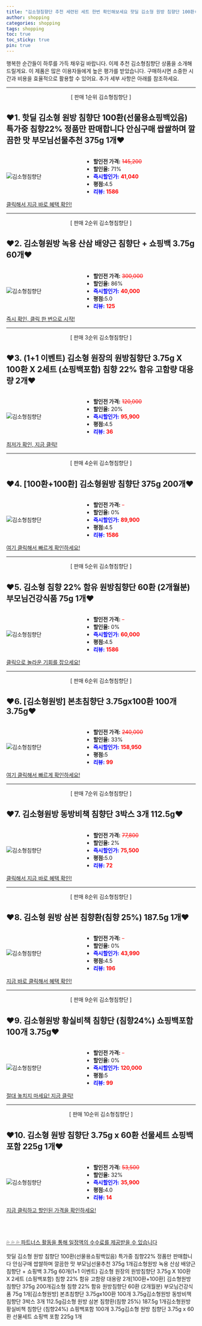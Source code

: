 ```yaml
---
title: "김소형침향단 추천 세련된 세트 한번 확인해보세요 핫딜 김소형 원방 침향단 100환(선물용쇼핑백있음)"
author: shopping
categories: shopping
tags: shopping
toc: true
toc_sticky: true
pin: true
---
```

행복한 순간들이 하루를 가득 채우길 바랍니다. 이제 추천 김소형침향단 상품을 소개해드릴게요. 이 제품은 많은 이용자들에게 높은 평가를 받았습니다. 구매하시면 소중한 시간과 비용을 효율적으로 활용할 수 있어요. 추가 세부 사항은 아래를 참조하세요.

---
<p class="toplist" style="margin: 0 auto; display: block; width: fit-content;">[ 판매 1순위 김소형침향단 ]</p>

<h2><strong>❤️1. 핫딜 김소형 원방 침향단 100환(선물용쇼핑백있음) 특가중 침향22% 정품만 판매합니다 안심구매 쌉쌀하며 깔끔한 맛 부모님선물추천 375g 1개❤️</strong></h2>

<div style="display: flex; align-items: center;">
    <div style="flex: 0.4;">
        <img src="https://thumbnail8.coupangcdn.com/thumbnails/remote/230x230ex/image/vendor_inventory/b8a6/06905b0e9bb055876758f118624a44b4343eb5054933ab98e12646672efc.jpg" alt="김소형침향단" style="max-width: 100%;">
    </div>
    <div style="flex: 0.6; margin-left: 10px;">
        <ul>
            <li><strong>할인전 가격:</strong> <del style="color: red;">145,200</del></li>
            <li><strong>할인율:</strong> 71%</li>
            <li><span style='color:blue'><strong>즉시할인가:</strong></span> <span style='color:red'><strong>41,040</strong></span></li>
            <li><strong>평점:</strong>4.5</li>
            <li><span style='color:blue'><strong>리뷰:</strong></span> <span style='color:red'><strong>1586</strong></span></li>
        </ul>
    </div>
</div>
<div class="center">
    <a href="https://selin100587.github.io?lptag=AF9450613&subid=githubio&pageKey=6018953892&traceid=V0-153&itemId=14259048437&vendorItemId=88549523749" class="myButton">
        클릭해서 지금 바로 혜택 확인!
    </a>
</div>


---
<p class="toplist" style="margin: 0 auto; display: block; width: fit-content;">[ 판매 2순위 김소형침향단 ]</p>

<h2><strong>❤️2. 김소형원방 녹용 산삼 배양근 침향단 + 쇼핑백 3.75g 60개❤️</strong></h2>

<div style="display: flex; align-items: center;">
    <div style="flex: 0.4;">
        <img src="https://thumbnail7.coupangcdn.com/thumbnails/remote/230x230ex/image/vendor_inventory/ac5e/986dc8e095fd873e63baa65d4dee4bc099823a494395cbfc3f6288182967.jpg" alt="김소형침향단" style="max-width: 100%;">
    </div>
    <div style="flex: 0.6; margin-left: 10px;">
        <ul>
            <li><strong>할인전 가격:</strong> <del style="color: red;">300,000</del></li>
            <li><strong>할인율:</strong> 86%</li>
            <li><span style='color:blue'><strong>즉시할인가:</strong></span> <span style='color:red'><strong>40,000</strong></span></li>
            <li><strong>평점:</strong>5.0</li>
            <li><span style='color:blue'><strong>리뷰:</strong></span> <span style='color:red'><strong>125</strong></span></li>
        </ul>
    </div>
</div>
<div class="center">
    <a href="https://selin100587.github.io?lptag=AF9450613&subid=githubio&pageKey=7906092064&traceid=V0-153&itemId=21680874218&vendorItemId=88494208300" class="myButton">
        즉시 확인, 클릭 한 번으로 시작!
    </a>
</div>


---
<p class="toplist" style="margin: 0 auto; display: block; width: fit-content;">[ 판매 3순위 김소형침향단 ]</p>

<h2><strong>❤️3. (1+1 이벤트) 김소형 원장의 원방침향단 3.75g X 100환 X 2세트 (쇼핑백포함) 침향 22% 함유 고함량 대용량 2개❤️</strong></h2>

<div style="display: flex; align-items: center;">
    <div style="flex: 0.4;">
        <img src="https://thumbnail7.coupangcdn.com/thumbnails/remote/230x230ex/image/vendor_inventory/7993/24a3ddc65b7315e5e30e237071e01cacc2e21364d505c0d6c5de34f0f3cb.jpg" alt="김소형침향단" style="max-width: 100%;">
    </div>
    <div style="flex: 0.6; margin-left: 10px;">
        <ul>
            <li><strong>할인전 가격:</strong> <del style="color: red;">120,000</del></li>
            <li><strong>할인율:</strong> 20%</li>
            <li><span style='color:blue'><strong>즉시할인가:</strong></span> <span style='color:red'><strong>95,900</strong></span></li>
            <li><strong>평점:</strong>4.5</li>
            <li><span style='color:blue'><strong>리뷰:</strong></span> <span style='color:red'><strong>36</strong></span></li>
        </ul>
    </div>
</div>
<div class="center">
    <a href="https://selin100587.github.io?lptag=AF9450613&subid=githubio&pageKey=7764110849&traceid=V0-153&itemId=20943953997&vendorItemId=85434425152" class="myButton">
        최저가 확인, 지금 클릭!
    </a>
</div>


---
<p class="toplist" style="margin: 0 auto; display: block; width: fit-content;">[ 판매 4순위 김소형침향단 ]</p>

<h2><strong>❤️4. [100환+100환] 김소형원방 침향단 375g 200개❤️</strong></h2>

<div style="display: flex; align-items: center;">
    <div style="flex: 0.4;">
        <img src="https://thumbnail7.coupangcdn.com/thumbnails/remote/230x230ex/image/vendor_inventory/ad00/4276988fad06fe4a5ed0d4fda8c479a7cbad676eb0c8ff259fa8ed2c0502.png" alt="김소형침향단" style="max-width: 100%;">
    </div>
    <div style="flex: 0.6; margin-left: 10px;">
        <ul>
            <li><strong>할인전 가격:</strong> <del style="color: red;">-</del></li>
            <li><strong>할인율:</strong> 0%</li>
            <li><span style='color:blue'><strong>즉시할인가:</strong></span> <span style='color:red'><strong>89,900</strong></span></li>
            <li><strong>평점:</strong>4.5</li>
            <li><span style='color:blue'><strong>리뷰:</strong></span> <span style='color:red'><strong>1586</strong></span></li>
        </ul>
    </div>
</div>
<div class="center">
    <a href="https://selin100587.github.io?lptag=AF9450613&subid=githubio&pageKey=6018953892&traceid=V0-153&itemId=21134206391&vendorItemId=88195902911" class="myButton">
        여기 클릭해서 빠르게 확인하세요!
    </a>
</div>


---
<p class="toplist" style="margin: 0 auto; display: block; width: fit-content;">[ 판매 5순위 김소형침향단 ]</p>

<h2><strong>❤️5. 김소형 침향 22% 함유 원방침향단 60환 (2개월분) 부모님건강식품 75g 1개❤️</strong></h2>

<div style="display: flex; align-items: center;">
    <div style="flex: 0.4;">
        <img src="https://thumbnail7.coupangcdn.com/thumbnails/remote/230x230ex/image/vendor_inventory/489e/4f21db0978305c5923773454791099fa862010fa8029b127ebfc7b9b7c65.png" alt="김소형침향단" style="max-width: 100%;">
    </div>
    <div style="flex: 0.6; margin-left: 10px;">
        <ul>
            <li><strong>할인전 가격:</strong> <del style="color: red;">-</del></li>
            <li><strong>할인율:</strong> 0%</li>
            <li><span style='color:blue'><strong>즉시할인가:</strong></span> <span style='color:red'><strong>60,000</strong></span></li>
            <li><strong>평점:</strong>4.5</li>
            <li><span style='color:blue'><strong>리뷰:</strong></span> <span style='color:red'><strong>1586</strong></span></li>
        </ul>
    </div>
</div>
<div class="center">
    <a href="https://selin100587.github.io?lptag=AF9450613&subid=githubio&pageKey=6018953892&traceid=V0-153&itemId=16771505703&vendorItemId=83952721895" class="myButton">
        클릭으로 놀라운 기회를 잡으세요!
    </a>
</div>


---
<p class="toplist" style="margin: 0 auto; display: block; width: fit-content;">[ 판매 6순위 김소형침향단 ]</p>

<h2><strong>❤️6. [김소형원방] 본초침향단 3.75gx100환 100개 3.75g❤️</strong></h2>

<div style="display: flex; align-items: center;">
    <div style="flex: 0.4;">
        <img src="https://thumbnail7.coupangcdn.com/thumbnails/remote/230x230ex/image/vendor_inventory/41a3/d52a0fee05d4227af8a18fba89676b9beaed117858125f1a093f0d604f2b.jpg" alt="김소형침향단" style="max-width: 100%;">
    </div>
    <div style="flex: 0.6; margin-left: 10px;">
        <ul>
            <li><strong>할인전 가격:</strong> <del style="color: red;">240,000</del></li>
            <li><strong>할인율:</strong> 33%</li>
            <li><span style='color:blue'><strong>즉시할인가:</strong></span> <span style='color:red'><strong>158,950</strong></span></li>
            <li><strong>평점:</strong>5</li>
            <li><span style='color:blue'><strong>리뷰:</strong></span> <span style='color:red'><strong>99</strong></span></li>
        </ul>
    </div>
</div>
<div class="center">
    <a href="https://selin100587.github.io?lptag=AF9450613&subid=githubio&pageKey=8072665209&traceid=V0-153&itemId=23771927516&vendorItemId=90796198539" class="myButton">
        여기 클릭해서 빠르게 확인하세요!
    </a>
</div>


---
<p class="toplist" style="margin: 0 auto; display: block; width: fit-content;">[ 판매 7순위 김소형침향단 ]</p>

<h2><strong>❤️7. 김소형원방 동방비책 침향단 3박스 3개 112.5g❤️</strong></h2>

<div style="display: flex; align-items: center;">
    <div style="flex: 0.4;">
        <img src="https://thumbnail10.coupangcdn.com/thumbnails/remote/230x230ex/image/vendor_inventory/563c/dab070c7057a65bd11bd0759ba228271bfbe05f5d1d986447a83cd6d628b.jpg" alt="김소형침향단" style="max-width: 100%;">
    </div>
    <div style="flex: 0.6; margin-left: 10px;">
        <ul>
            <li><strong>할인전 가격:</strong> <del style="color: red;">77,800</del></li>
            <li><strong>할인율:</strong> 2%</li>
            <li><span style='color:blue'><strong>즉시할인가:</strong></span> <span style='color:red'><strong>75,500</strong></span></li>
            <li><strong>평점:</strong>5.0</li>
            <li><span style='color:blue'><strong>리뷰:</strong></span> <span style='color:red'><strong>72</strong></span></li>
        </ul>
    </div>
</div>
<div class="center">
    <a href="https://selin100587.github.io?lptag=AF9450613&subid=githubio&pageKey=7863791475&traceid=V0-153&itemId=21495225580&vendorItemId=88615787945" class="myButton">
        클릭해서 지금 바로 혜택 확인!
    </a>
</div>


---
<p class="toplist" style="margin: 0 auto; display: block; width: fit-content;">[ 판매 8순위 김소형침향단 ]</p>

<h2><strong>❤️8. 김소형 원방 삼본 침향환(침향 25%) 187.5g 1개❤️</strong></h2>

<div style="display: flex; align-items: center;">
    <div style="flex: 0.4;">
        <img src="https://thumbnail6.coupangcdn.com/thumbnails/remote/230x230ex/image/vendor_inventory/ad92/e9978cb0887c52a6d60fb15b4f1e4e3a406620ac517cdfbeac4235e4798d.jpg" alt="김소형침향단" style="max-width: 100%;">
    </div>
    <div style="flex: 0.6; margin-left: 10px;">
        <ul>
            <li><strong>할인전 가격:</strong> <del style="color: red;">-</del></li>
            <li><strong>할인율:</strong> 0%</li>
            <li><span style='color:blue'><strong>즉시할인가:</strong></span> <span style='color:red'><strong>43,990</strong></span></li>
            <li><strong>평점:</strong>4.5</li>
            <li><span style='color:blue'><strong>리뷰:</strong></span> <span style='color:red'><strong>196</strong></span></li>
        </ul>
    </div>
</div>
<div class="center">
    <a href="https://selin100587.github.io?lptag=AF9450613&subid=githubio&pageKey=6145299786&traceid=V0-153&itemId=19919248594&vendorItemId=89783502952" class="myButton">
        지금 바로 클릭해서 혜택 확인!
    </a>
</div>


---
<p class="toplist" style="margin: 0 auto; display: block; width: fit-content;">[ 판매 9순위 김소형침향단 ]</p>

<h2><strong>❤️9. 김소형원방 황실비책 침향단 (침향24%) 쇼핑백포함 100개 3.75g❤️</strong></h2>

<div style="display: flex; align-items: center;">
    <div style="flex: 0.4;">
        <img src="https://thumbnail7.coupangcdn.com/thumbnails/remote/230x230ex/image/vendor_inventory/ab0a/41b97ab847b1406691b56cf4fcc76dc1911dd837d3eccd6e1b3eb49e629f.jpeg" alt="김소형침향단" style="max-width: 100%;">
    </div>
    <div style="flex: 0.6; margin-left: 10px;">
        <ul>
            <li><strong>할인전 가격:</strong> <del style="color: red;">-</del></li>
            <li><strong>할인율:</strong> 0%</li>
            <li><span style='color:blue'><strong>즉시할인가:</strong></span> <span style='color:red'><strong>120,000</strong></span></li>
            <li><strong>평점:</strong>5</li>
            <li><span style='color:blue'><strong>리뷰:</strong></span> <span style='color:red'><strong>99</strong></span></li>
        </ul>
    </div>
</div>
<div class="center">
    <a href="https://selin100587.github.io?lptag=AF9450613&subid=githubio&pageKey=7855787106&traceid=V0-153&itemId=23711297824&vendorItemId=90736261029" class="myButton">
        절대 놓치지 마세요! 지금 클릭!
    </a>
</div>


---
<p class="toplist" style="margin: 0 auto; display: block; width: fit-content;">[ 판매 10순위 김소형침향단 ]</p>

<h2><strong>❤️10. 김소형 원방 침향단 3.75g x 60환 선물세트 쇼핑백 포함 225g 1개❤️</strong></h2>

<div style="display: flex; align-items: center;">
    <div style="flex: 0.4;">
        <img src="https://thumbnail8.coupangcdn.com/thumbnails/remote/230x230ex/image/vendor_inventory/aff6/f88b3f336a88107537529fe25e3ea37859363990716f5bd43b1583f93caf.jpg" alt="김소형침향단" style="max-width: 100%;">
    </div>
    <div style="flex: 0.6; margin-left: 10px;">
        <ul>
            <li><strong>할인전 가격:</strong> <del style="color: red;">53,500</del></li>
            <li><strong>할인율:</strong> 32%</li>
            <li><span style='color:blue'><strong>즉시할인가:</strong></span> <span style='color:red'><strong>35,900</strong></span></li>
            <li><strong>평점:</strong>4.0</li>
            <li><span style='color:blue'><strong>리뷰:</strong></span> <span style='color:red'><strong>14</strong></span></li>
        </ul>
    </div>
</div>
<div class="center">
    <a href="https://selin100587.github.io?lptag=AF9450613&subid=githubio&pageKey=7956611375&traceid=V0-153&itemId=23532903721&vendorItemId=90568400507" class="myButton">
        지금 클릭하고 할인된 가격을 확인하세요!
    </a>
</div>

<br><br><br>[💦 💦 💦 파트너스 활동을 통해 일정액의 수수료를 제공받을 수 있습니다](https://link.coupang.com/a/bcpT2c)<br><br>핫딜 김소형 원방 침향단 100환(선물용쇼핑백있음) 특가중 침향22% 정품만 판매합니다 안심구매 쌉쌀하며 깔끔한 맛 부모님선물추천 375g 1개김소형원방 녹용 산삼 배양근 침향단 + 쇼핑백 3.75g 60개(1+1 이벤트) 김소형 원장의 원방침향단 3.75g X 100환 X 2세트 (쇼핑백포함) 침향 22% 함유 고함량 대용량 2개[100환+100환] 김소형원방 침향단 375g 200개김소형 침향 22% 함유 원방침향단 60환 (2개월분) 부모님건강식품 75g 1개[김소형원방] 본초침향단 3.75gx100환 100개 3.75g김소형원방 동방비책 침향단 3박스 3개 112.5g김소형 원방 삼본 침향환(침향 25%) 187.5g 1개김소형원방 황실비책 침향단 (침향24%) 쇼핑백포함 100개 3.75g김소형 원방 침향단 3.75g x 60환 선물세트 쇼핑백 포함 225g 1개